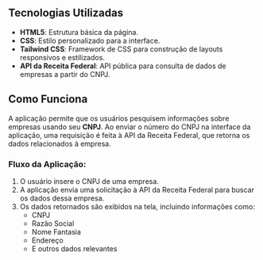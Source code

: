 ## Tecnologias Utilizadas

- **HTML5**: Estrutura básica da página.
- **CSS**: Estilo personalizado para a interface.
- **Tailwind CSS**: Framework de CSS para construção de layouts responsivos e estilizados.
- **API da Receita Federal**: API pública para consulta de dados de empresas a partir do CNPJ.

## Como Funciona

A aplicação permite que os usuários pesquisem informações sobre empresas usando seu **CNPJ**. Ao enviar o número do CNPJ na interface da aplicação, uma requisição é feita à API da Receita Federal, que retorna os dados relacionados à empresa.

### Fluxo da Aplicação:

1. O usuário insere o CNPJ de uma empresa.
2. A aplicação envia uma solicitação à API da Receita Federal para buscar os dados dessa empresa.
3. Os dados retornados são exibidos na tela, incluindo informações como:
    - CNPJ
    - Razão Social
    - Nome Fantasia
    - Endereço
    - E outros dados relevantes